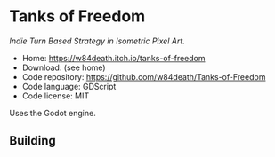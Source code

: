 # Tanks of Freedom

_Indie Turn Based Strategy in Isometric Pixel Art._

- Home: https://w84death.itch.io/tanks-of-freedom
- Download: (see home)
- Code repository: https://github.com/w84death/Tanks-of-Freedom
- Code language: GDScript
- Code license: MIT

Uses the Godot engine.

## Building

